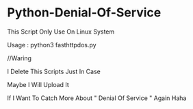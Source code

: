 # Python-Denial-Of-Service
This Script Only Use On Linux System 

Usage : python3 fasthttpdos.py


//Waring

I Delete This Scripts Just In Case

Maybe I Will Upload It 

If I Want To Catch More About " Denial Of Service " Again Haha 

